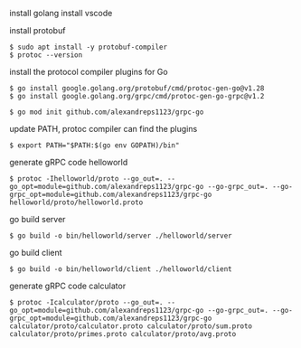 install golang
install vscode

install protobuf
```
$ sudo apt install -y protobuf-compiler
$ protoc --version
```

install the protocol compiler plugins for Go
```
$ go install google.golang.org/protobuf/cmd/protoc-gen-go@v1.28
$ go install google.golang.org/grpc/cmd/protoc-gen-go-grpc@v1.2
```

```
$ go mod init github.com/alexandreps1123/grpc-go
```

update PATH, protoc compiler can find the plugins
```
$ export PATH="$PATH:$(go env GOPATH)/bin"
```

generate gRPC code helloworld
```
$ protoc -Ihelloworld/proto --go_out=. --go_opt=module=github.com/alexandreps1123/grpc-go --go-grpc_out=. --go-grpc_opt=module=github.com/alexandreps1123/grpc-go helloworld/proto/helloworld.proto
```
go build server
```
$ go build -o bin/helloworld/server ./helloworld/server
```

go build client
```
$ go build -o bin/helloworld/client ./helloworld/client
```

generate gRPC code calculator
```
$ protoc -Icalculator/proto --go_out=. --go_opt=module=github.com/alexandreps1123/grpc-go --go-grpc_out=. --go-grpc_opt=module=github.com/alexandreps1123/grpc-go calculator/proto/calculator.proto calculator/proto/sum.proto calculator/proto/primes.proto calculator/proto/avg.proto
```